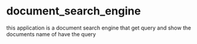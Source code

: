 # document_search_engine
this application is a document search engine that get query and show the documents name of have the query
